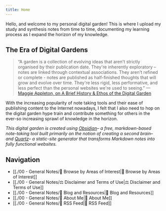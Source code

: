 ```yaml
---
title: Home
---
```


Hello, and welcome to my personal digital garden! This is where I upload my study and synthesis notes from time to time, documenting my learning process as I expand the horizon of my knowledge.

## The Era of Digital Gardens

> “A garden is a collection of evolving ideas that aren't strictly organised by their publication date. They're inherently exploratory – notes are linked through contextual associations. They aren't refined or complete - notes are published as half-finished thoughts that will grow and evolve over time. They're less rigid, less performative, and less perfect than the personal websites we're used to seeing.” —[Maggie Appleton, on A Brief History & Ethos of the Digital Garden](https://maggieappleton.com/garden-history)

With the increasing popularity of note taking tools and their ease of publishing content to the Internet nowadays, I felt that I also need to hop on the digital garden hype train and contribute something for others in the ever-so increasing sprawl of knowledge in the horizon.

*This digital garden is created using [Obsidian](https://obsidian.md)– a free, markdown-based note-taking tool built primarily on the notion of creating a second brain– and [Quartz](https://github.com/jackyzha0/quartz)– a static-site generator that transforms Markdown notes into fully functional websites.*
## Navigation
- [[./00 - General Notes/🔎 Browse by Areas of Interest|🔎 Browse by Areas of Interest]]
- [[./00 - General Notes/⚖️ Disclaimer and Terms of Use|⚖️ Disclaimer and Terms of Use]]
- [[./00 - General Notes/📄 Blog and Resources|📄 Blog and Resources]]
- [[./00 - General Notes/🤵 About Me|🤵 About Me]]
- [[./00 - General Notes/🔶 RSS Feed|🔶 RSS Feed]]

